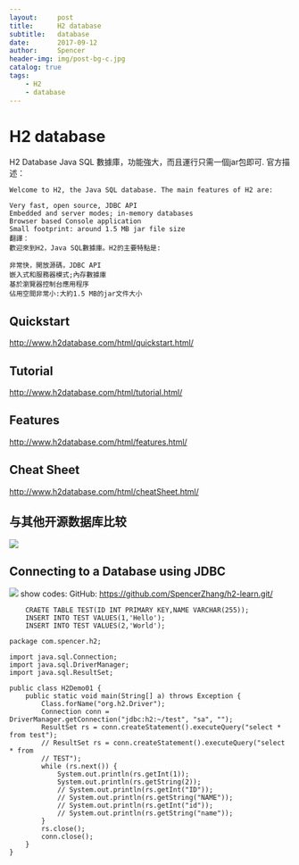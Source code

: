 ```yaml
---
layout:     post
title:      H2 database
subtitle:   database
date:       2017-09-12
author:     Spencer
header-img: img/post-bg-c.jpg
catalog: true
tags:
    - H2
    - database
---
```


# H2 database

H2 Database Java SQL 數據庫，功能強大，而且運行只需一個jar包即可.
官方描述：

```
Welcome to H2, the Java SQL database. The main features of H2 are:

Very fast, open source, JDBC API
Embedded and server modes; in-memory databases
Browser based Console application
Small footprint: around 1.5 MB jar file size
翻譯：
歡迎來到H2，Java SQL數據庫。H2的主要特點是:

非常快，開放源碼，JDBC API
嵌入式和服務器模式;內存數據庫
基於瀏覽器控制台應用程序
佔用空間非常小:大約1.5 MB的jar文件大小
```

## Quickstart
<http://www.h2database.com/html/quickstart.html/>

## Tutorial
<http://www.h2database.com/html/tutorial.html/>

## Features
<http://www.h2database.com/html/features.html/>

## Cheat Sheet
<http://www.h2database.com/html/cheatSheet.html/>

## 与其他开源数据库比较
![](https://spencerzhang.github.io/resource/15052002520778.jpg)

## Connecting to a Database using JDBC
![](https://spencerzhang.github.io/resource/15052003400421.png)
show codes:
GitHub:
<https://github.com/SpencerZhang/h2-learn.git/>

```
	CRAETE TABLE TEST(ID INT PRIMARY KEY,NAME VARCHAR(255));
	INSERT INTO TEST VALUES(1,'Hello');
	INSERT INTO TEST VALUES(2,'World');
```

```
package com.spencer.h2;

import java.sql.Connection;
import java.sql.DriverManager;
import java.sql.ResultSet;

public class H2Demo01 {
	public static void main(String[] a) throws Exception {
		Class.forName("org.h2.Driver");
		Connection conn = DriverManager.getConnection("jdbc:h2:~/test", "sa", "");
		ResultSet rs = conn.createStatement().executeQuery("select * from test");
		// ResultSet rs = conn.createStatement().executeQuery("select * from
		// TEST");
		while (rs.next()) {
			System.out.println(rs.getInt(1));
			System.out.println(rs.getString(2));
			// System.out.println(rs.getInt("ID"));
			// System.out.println(rs.getString("NAME"));
			// System.out.println(rs.getInt("id"));
			// System.out.println(rs.getString("name"));
		}
		rs.close();
		conn.close();
	}
}

```


